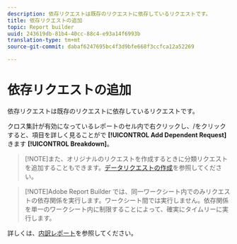 ```yaml
---
description: 依存リクエストは既存のリクエストに依存しているリクエストです。
title: 依存リクエストの追加
topic: Report builder
uuid: 243619db-81b4-40cc-88c4-e93a14f6993b
translation-type: tm+mt
source-git-commit: dabaf6247695bc4f3d9bfe668f3ccfca12a52269

---
```



# 依存リクエストの追加

依存リクエストは既存のリクエストに依存しているリクエストです。

クロス集計が有効になっているレポートのセル内で右クリックし、/をクリックすると、項目を詳しく見ることがで **[!UICONTROL Add Dependent Request]** きます **[!UICONTROL Breakdown]**。

>[!NOTE]また、オリジナルのリクエストを作成するときに分類リクエストを追加することもできます。[データリクエストの作成](/help/analyze/report-builder/data-requests/t-create-a-data-request.md)を参照してください。

>[!NOTE]Adobe Report Builder では、同一ワークシート内でのみリクエストの依存関係を実行します。ワークシート間では実行しません。依存関係を単一のワークシート内に制限することによって、確実にタイムリーに実行します。

詳しくは、[内訳レポート](/help/analyze/reports-analytics/reports-customize/breakdowns.md)を参照してください。
